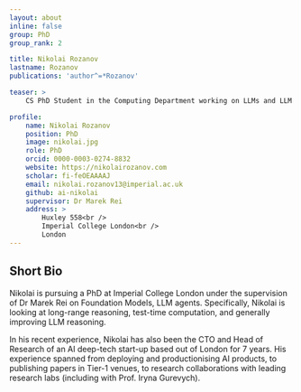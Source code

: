 ```yaml
---
layout: about
inline: false
group: PhD
group_rank: 2

title: Nikolai Rozanov
lastname: Rozanov
publications: 'author^=*Rozanov'

teaser: >
    CS PhD Student in the Computing Department working on LLMs and LLM Agents.

profile:
    name: Nikolai Rozanov
    position: PhD
    image: nikolai.jpg
    role: PhD
    orcid: 0000-0003-0274-8832
    website: https://nikolairozanov.com
    scholar: fi-feOEAAAAJ
    email: nikolai.rozanov13@imperial.ac.uk
    github: ai-nikolai
    supervisor: Dr Marek Rei
    address: >
        Huxley 558<br />
        Imperial College London<br />
        London
---
```



## Short Bio

Nikolai is pursuing a PhD at Imperial College London under the supervision of Dr Marek Rei on Foundation Models, LLM agents. Specifically, Nikolai is looking at long-range reasoning, test-time computation, and generally improving LLM reasoning. 

In his recent experience, Nikolai has also been the CTO and Head of Research of an AI deep-tech start-up based out of London for 7 years. His experience spanned from deploying and productionising AI products, to publishing papers in Tier-1 venues, to research collaborations with leading research labs (including with Prof. Iryna Gurevych).

